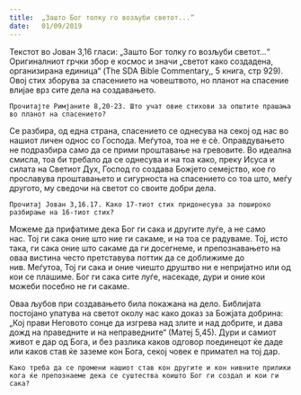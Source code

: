 ```yaml
---
title:  „Зашто Бог толку го возљуби светот...“
date:   01/09/2019
---
```


Текстот во Јован 3,16 гласи: „Зашто Бог толку го возљуби светот...“ Оригиналниот грчки збор е космос и значи „светот како создадена, организирана единица“ (The SDA Bible Commentary,, 5 книга, стр 929). Овој стих зборува за спасението на човештвото, но планот на спасение влијае врз сите дела на создавањето.

`Прочитајте Римјаните 8,20-23. Што учат овие стихови за општите прашања во планот на спасението?`

Се разбира, од една страна, спасението се однесува на секој од нас во нашиот личен однос со Господа. Меѓутоа, тоа не е сè. Оправдувањето не подразбира само да се прими проштавање на гревовите. Во идеална смисла, тоа би требало да се однесува и на тоа како, преку Исуса и силата на Светиот Дух, Господ го создава Божјето семејство, кое го прославува проштавањето и сигурноста на спасението со тоа што, меѓу другото, му сведочи на светот со своите добри дела.

`Прочитај Јован 3,16.17. Како 17-тиот стих придонесува за пошироко разбирање на 16-тиот стих?`

Можеме да прифатиме дека Бог ги сака и другите луѓе, а не само нас. Тој ги сака оние што ние ги сакаме, и на тоа се радуваме. Тој, исто та­ка, ги сака оние што сакаме да ги досегнеме, и препознавањето на оваа вис­­тина често претставува поттик да се доближиме до нив. Меѓутоа, Тој ги сака и оние чиешто друштво ни е непријатно или од кои се плашиме. Бог ги сака сите луѓе, насекаде, дури и оние кои можеби посебно не ги сакаме.

Оваа љубов при создавањето била покажана на дело. Библијата постојано упатува на светот околу нас како доказ за Божјата добрина: „Кој прави Неговото сонце да изгрева над злите и над добрите, и дава дожд на праведните и на неправедните“ (Матеј 5,45). Дури и самиот живот е дар од Бога, и без разлика каков одговор поединецот ќе даде или каков став ќе заземе кон Бога, секој човек е примател на тој дар.

`Како треба да се промени нашиот став кон другите и кон нивните прилики кога ќе препознаеме дека се суштества коишто Бог ги создал и кои ги сака?`

